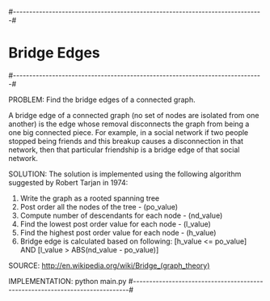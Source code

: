 #-----------------------------------------------------------------------------#
#                            Bridge Edges                                     #
#-----------------------------------------------------------------------------#

PROBLEM: Find the bridge edges of a connected graph.

A bridge edge of a connected graph (no set of nodes are isolated from one another) is the edge whose removal disconnects the graph from being a one big connected piece. For example, in a social network if two people stopped being friends and this breakup causes a disconnection in that network, then that particular friendship is a bridge edge of that social network.

SOLUTION: The solution is implemented using the following algorithm suggested by Robert Tarjan in 1974:

1. Write the graph as a rooted spanning tree
2. Post order all the nodes of the tree - (po_value)
3. Compute number of descendants for each node - (nd_value)
4. Find the lowest post order value for each node - (l_value)
5. Find the highest post order value for each node - (h_value)
6. Bridge edge is calculated based on following:
    [h_value <= po_value] AND [l_value > ABS(nd_value - po_value)]


SOURCE: http://en.wikipedia.org/wiki/Bridge_(graph_theory)

IMPLEMENTATION: python main.py
#-----------------------------------------------------------------------------#
